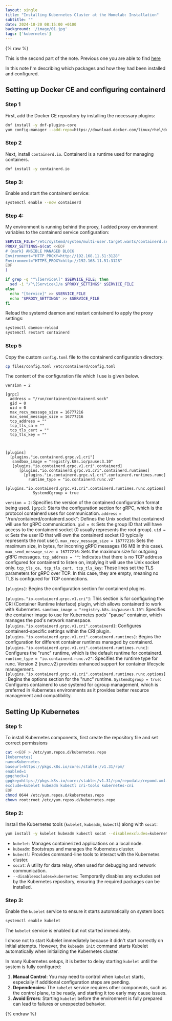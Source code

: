 ```yaml
---
layout: single
title: "Installing Kubernetes Cluster at the Homelab: Installation"
subtitle: ""
date: 2024-10-20 08:15:00 +0100
background: '/image/01.jpg'
tags: ['kubernetes']
---
```


{% raw %}


This is the second part of the note. Previous one you are able to find [here](2024-10-05-kubernetes-install-1)

In this note I'm describing which packages and how they had been installed and configured. 

## Setting up Docker CE and configuring containerd 

### Step 1
First, add the Docker CE repository by installing the necessary plugins:

```bash
dnf install -y dnf-plugins-core
yum config-manager --add-repo=https://download.docker.com/linux/rhel/docker-ce.repo
```

### Step 2
Next, install `containerd.io`. Containerd is a runtime used for managing containers. 

```bash
dnf install -y containerd.io
```

### Step 3: 
Enable and start the containerd service:

```bash
systemctl enable --now containerd
```

### Step 4: 
My environment is running behind the proxy, I added proxy environment variables to the containerd service configuration:

```bash
SERVICE_FILE="/etc/systemd/system/multi-user.target.wants/containerd.service"
PROXY_SETTINGS=$(cat <<EOF
# {mark} ANSIBLE MANAGED BLOCK
Environment="HTTP_PROXY=http://192.168.11.51:3128"
Environment="HTTPS_PROXY=http://192.168.11.51:3128"
EOF
)

if grep -q "^\[Service\]" $SERVICE_FILE; then
  sed -i "/^\[Service\]/a $PROXY_SETTINGS" $SERVICE_FILE
else
  echo "[Service]" >> $SERVICE_FILE
  echo "$PROXY_SETTINGS" >> $SERVICE_FILE
fi
```

Reload the systemd daemon and restart containerd to apply the proxy settings:

```bash
systemctl daemon-reload
systemctl restart containerd
```

### Step 5
Copy the custom `config.toml` file to the containerd configuration directory:

```bash
cp files/config.toml /etc/containerd/config.toml
```

The content of the configuration file which I use is given below.

````vim
version = 2

[grpc]
  address = "/run/containerd/containerd.sock"
  gid = 0
  uid = 0
  max_recv_message_size = 16777216
  max_send_message_size = 16777216
  tcp_address = ""
  tcp_tls_ca = ""
  tcp_tls_cert = ""
  tcp_tls_key = ""
  


[plugins]
  [plugins."io.containerd.grpc.v1.cri"]
   sandbox_image = "registry.k8s.io/pause:3.10"
   [plugins."io.containerd.grpc.v1.cri".containerd]
      [plugins."io.containerd.grpc.v1.cri".containerd.runtimes]
        [plugins."io.containerd.grpc.v1.cri".containerd.runtimes.runc]
          runtime_type = "io.containerd.runc.v2"
          [plugins."io.containerd.grpc.v1.cri".containerd.runtimes.runc.options]
            SystemdCgroup = true
````

``version = 2``: Specifies the version of the containerd configuration format being used.
``[grpc]``: Starts the configuration section for gRPC, which is the protocol containerd uses for communication.
``address`` = "/run/containerd/containerd.sock": Defines the Unix socket that containerd will use for gRPC communication.
``gid = 0``: Sets the group ID that will have access to the containerd socket (0 usually represents the root group).
``uid = 0``: Sets the user ID that will own the containerd socket (0 typically represents the root user).
``max_recv_message_size = 16777216``: Sets the maximum size, in bytes, for incoming gRPC messages (16 MB in this case).
``max_send_message_size = 16777216``: Sets the maximum size for outgoing gRPC messages.
``tcp_address = ""``: Indicates that there is no TCP address configured for containerd to listen on, implying it will use the Unix socket only.
``tcp_tls_ca, tcp_tls_cert, tcp_tls_key``: These lines set the TLS parameters for gRPC over TCP. In this case, they are empty, meaning no TLS is configured for TCP connections.

``[plugins]``: Begins the configuration section for containerd plugins.

``[plugins."io.containerd.grpc.v1.cri"]``: This section is for configuring the CRI (Container Runtime Interface) plugin, which allows containerd to work with Kubernetes.
``sandbox_image = "registry.k8s.io/pause:3.10"``: Specifies the container image to use for Kubernetes pods' "pause" container, which manages the pod's network namespace.
``[plugins."io.containerd.grpc.v1.cri".containerd]``: Configures containerd-specific settings within the CRI plugin.
``[plugins."io.containerd.grpc.v1.cri".containerd.runtimes]``: Begins the configuration for different container runtimes managed by containerd.
``[plugins."io.containerd.grpc.v1.cri".containerd.runtimes.runc]``: Configures the "runc" runtime, which is the default runtime for containerd.
``runtime_type = "io.containerd.runc.v2"``: Specifies the runtime type for runc. Version 2 (runc.v2) provides enhanced support for container lifecycle management.
``[plugins."io.containerd.grpc.v1.cri".containerd.runtimes.runc.options]``: Begins the options section for the "runc" runtime.
``SystemdCgroup = true``: Configures containerd to use systemd for cgroup management, which is preferred in Kubernetes environments as it provides better resource management and compatibility.


## Setting Up Kubernetes

### Step 1: 

To install Kubernetes components, first create the repository file and set correct permissions 

```bash
cat <<EOF > /etc/yum.repos.d/kubernetes.repo
[kubernetes]
name=Kubernetes
baseurl=https://pkgs.k8s.io/core:/stable:/v1.31/rpm/
enabled=1
gpgcheck=1
gpgkey=https://pkgs.k8s.io/core:/stable:/v1.31/rpm/repodata/repomd.xml.key
exclude=kubelet kubeadm kubectl cri-tools kubernetes-cni
EOF
chmod 0644 /etc/yum.repos.d/kubernetes.repo
chown root:root /etc/yum.repos.d/kubernetes.repo
```

### Step 2: 

Install the Kubernetes tools (`kubelet`, `kubeadm`, `kubectl`) along with `socat`:

```bash
yum install -y kubelet kubeadm kubectl socat --disableexcludes=kubernetes
```

- ``kubelet``: Manages containerized applications on a local node.
- ``kubeadm``: Bootstraps and manages the Kubernetes cluster.
- ``kubectl``: Provides command-line tools to interact with the Kubernetes cluster.
- ``socat``: A utility for data relay, often used for debugging and network communication.
- ``--disableexcludes=kubernetes``: Temporarily disables any excludes set by the Kubernetes repository, ensuring the required packages can be installed.

### Step 3:

Enable the `kubelet` service to ensure it starts automatically on system boot:

```bash
systemctl enable kubelet
```

The `kubelet` service is enabled but not started immediately. 

I chose not to start Kubelet immediately because it didn't start correctly on initial attempts. However, the `kubeadm init` command starts Kubelet automatically when initializing the Kubernetes cluster.

In many Kubernetes setups, it is better to delay starting `kubelet` until the system is fully configured:

1. **Manual Control**: You may need to control when `kubelet` starts, especially if additional configuration steps are pending.
2. **Dependencies**: The `kubelet` service requires other components, such as the control plane, to be ready, and starting it too early may cause issues.
3. **Avoid Errors**: Starting `kubelet` before the environment is fully prepared can lead to failures or unexpected behavior.





{% endraw %}

